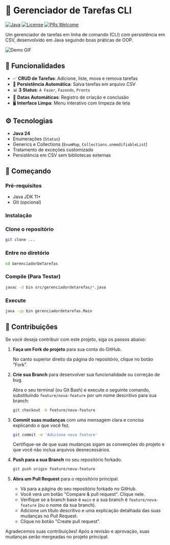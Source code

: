 # 🚀 Gerenciador de Tarefas CLI

[![Java](https://img.shields.io/badge/Java-24%2B-blue.svg)](https://www.oracle.com/java/)
[![License](https://img.shields.io/badge/License-MIT-green.svg)](https://opensource.org/licenses/MIT)
[![PRs Welcome](https://img.shields.io/badge/PRs-welcome-brightgreen.svg)](https://github.com/Matheus-Maia/GerenciadorDeTarefas/pulls)

Um gerenciador de tarefas em linha de comando (CLI) com persistência em CSV, desenvolvido em Java seguindo boas práticas de OOP.

![Demo GIF](link-para-gif-demo.gif) <!-- Adicione um GIF de demonstração -->

## 📌 Funcionalidades

- ✅ **CRUD de Tarefas**: Adicione, liste, mova e remova tarefas
- 📂 **Persistência Automática**: Salva tarefas em arquivo CSV
- 📊 **3 Status**: `A Fazer`, `Fazendo`, `Pronto`
- 📅 **Datas Automáticas**: Registro de criação e conclusão
- 🖥️ **Interface Limpa**: Menu interativo com limpeza de tela

## ⚙️ Tecnologias

- **Java 24**
- Enumerações (`Status`)
- Generics e Collections (`EnumMap`, `Collections.unmodifiableList`)
- Tratamento de exceções customizado
- Persistência em CSV sem bibliotecas externas

## 🚀 Começando

### Pré-requisitos
- Java JDK 11+
- Git (opcional)

### Instalação

### Clone o repositório
```bash
git clone ...
```
### Entre no diretório
```bash
cd GerenciadorDeTarefas
```
### Compile (Para Testar)
```bash
javac -d bin src/gerenciadordetarefas/*.java
```
### Execute
```bash
java -cp bin gerenciadordetarefas.Main
```
## 🤝 Contribuições

Se você deseja contribuir com este projeto, siga os passos abaixo:

1.  **Faça um Fork do projeto** para sua conta do GitHub.

    No canto superior direito da página do repositório, clique no botão "Fork".

2.  **Crie sua Branch** para desenvolver sua funcionalidade ou correção de bug.

    Abra o seu terminal (ou Git Bash) e execute o seguinte comando, substituindo `feature/nova-feature` por um nome descritivo para sua branch:

    ```bash
    git checkout -b feature/nova-feature
    ```

3.  **Commit suas mudanças** com uma mensagem clara e concisa explicando o que você fez.

    ```bash
    git commit -m 'Adiciona nova feature'
    ```

    Certifique-se de que suas mudanças sigam as convenções do projeto e que você não inclua arquivos desnecessários.

4.  **Push para a sua Branch** no seu repositório forkado.

    ```bash
    git push origin feature/nova-feature
    ```

5.  **Abra um Pull Request** para o repositório principal.

    * Vá para a página do seu repositório forkado no GitHub.
    * Você verá um botão "Compare & pull request". Clique nele.
    * Verifique se a branch base é `main` e a sua branch é `feature/nova-feature` (ou o nome da sua branch).
    * Adicione um título descritivo e uma explicação detalhada das suas mudanças no Pull Request.
    * Clique no botão "Create pull request".

Agradecemos suas contribuições! Após a revisão e aprovação, suas mudanças serão mergeadas no projeto principal.
